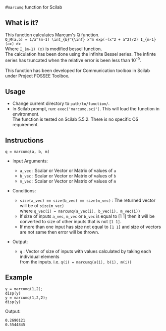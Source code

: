 #`marcumq` function for Scilab

What is it?
-----------
This function calculates Marcum's Q function.<br>
    `Q_M(a,b) = 1/a^(m-1) \int_{b}^{\inf} x^m exp(-(x^2 + a^2)/2) I_{m-1} (ax) dx`<br>
    Where `I_(m-1) (x)` is modified bessel function. <br>
    The calculation has been done using the infinite Bessel series. The infinte series has truncated when the relative error is been less than 10<sup>-9</sup>.<br><br>
    This function has been developed for Communication toolbox in Scilab under Project FOSSEE Toolbox.<br>

Usage
-----
- Change current directory to `path/to/function/`.
- In Scilab prompt, run: `exec('marcumq.sci')`. This will load the function in environment.<br>
The function is tested on Scilab 5.5.2. There is no specific OS requirement.

Instructions
------------
`q = marcumq(a, b, m)`
  - Input Arguments:
    * `a_vec`            :   Scalar or Vector or Matrix of values of `a`
    * `b_vec`            :   Scalar or Vector or Matrix of values of `b`
    * `m_vec`            :   Scalar or Vector or Matrix of values of `m`

  - Conditions:
    * `size(a_vec) == size(b_vec) == size(m_vec)` : The returned vector will be of `size(m_vec)` <br>
                                              where `q_vec(i) = marcumq(a_vec(i), b_vec(i), m_vec(i))`
    * If size of inputs `a_vec`, `m_vec` or `b_vec` is equal to [1 1] then it will be converted to size of other inputs that is not `[1 1]`.
    * If more than one input has size not equal to `[1 1]` and size of vectors are not same then error will be thrown.

  - Output:
    * `q`           :   Vector of size of inputs with values calculated by taking each individual elements<br>
                      from the inputs. i.e. `q(i) = marcumq(a(i), b(i), m(i))`
    
Example
-------
```
y = marcumq(1,2);
disp(y)
y = marcumq(1,2,2);
disp(y)
```

Output:
```
0.2690121
0.5544845
```
